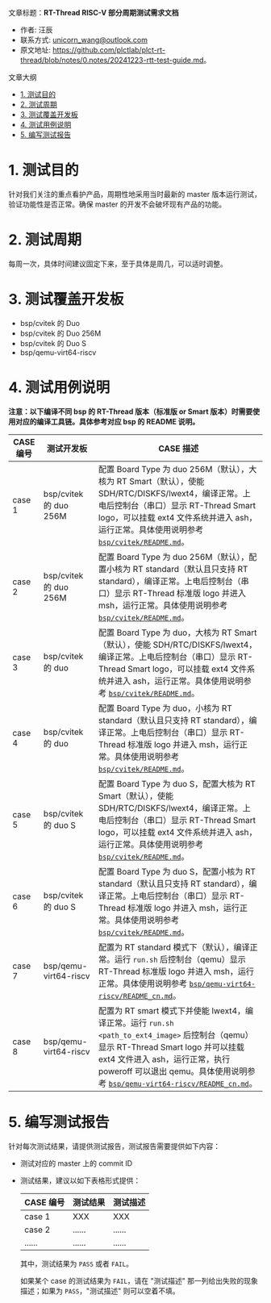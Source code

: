 文章标题：**RT-Thread RISC-V 部分周期测试需求文档**

- 作者: 汪辰
- 联系方式: <unicorn_wang@outlook.com>
- 原文地址: <https://github.com/plctlab/plct-rt-thread/blob/notes/0.notes/20241223-rtt-test-guide.md>。

文章大纲

<!-- TOC -->

- [1. 测试目的](#1-测试目的)
- [2. 测试周期](#2-测试周期)
- [3. 测试覆盖开发板](#3-测试覆盖开发板)
- [4. 测试用例说明](#4-测试用例说明)
- [5. 编写测试报告](#5-编写测试报告)

<!-- /TOC -->

# 1. 测试目的

针对我们关注的重点看护产品，周期性地采用当时最新的 master 版本运行测试，验证功能性是否正常。确保 master 的开发不会破坏现有产品的功能。

# 2. 测试周期

每周一次，具体时间建议固定下来，至于具体是周几，可以适时调整。

# 3. 测试覆盖开发板

- bsp/cvitek 的 Duo
- bsp/cvitek 的 Duo 256M
- bsp/cvitek 的 Duo S
- bsp/qemu-virt64-riscv

# 4. 测试用例说明

**注意：以下编译不同 bsp 的 RT-Thread 版本（标准版 or Smart 版本）时需要使用对应的编译工具链。具体参考对应 bsp 的 README 说明。**

| CASE 编号 | 测试开发板            | CASE 描述 |
|-----------|-----------------------|-----------|
|case 1     |bsp/cvitek 的 duo 256M |配置 Board Type 为 duo 256M（默认），大核为 RT Smart（默认），使能 SDH/RTC/DISKFS/lwext4，编译正常。上电后控制台（串口）显示 RT-Thread Smart logo，可以挂载 ext4 文件系统并进入 ash，运行正常。具体使用说明参考 [`bsp/cvitek/README.md`][1]。|
|case 2     |bsp/cvitek 的 duo 256M |配置 Board Type 为 duo 256M（默认），配置小核为 RT standard（默认且只支持 RT standard），编译正常。上电后控制台（串口）显示 RT-Thread 标准版 logo 并进入 msh，运行正常。具体使用说明参考 [`bsp/cvitek/README.md`][1]。|
|case 3     |bsp/cvitek 的 duo      |配置 Board Type 为 duo，大核为 RT Smart（默认），使能 SDH/RTC/DISKFS/lwext4，编译正常。上电后控制台（串口）显示 RT-Thread Smart logo，可以挂载 ext4 文件系统并进入 ash，运行正常。具体使用说明参考 [`bsp/cvitek/README.md`][1]。|
|case 4     |bsp/cvitek 的 duo      |配置 Board Type 为 duo，小核为 RT standard（默认且只支持 RT standard），编译正常。上电后控制台（串口）显示 RT-Thread 标准版 logo 并进入 msh，运行正常。具体使用说明参考 [`bsp/cvitek/README.md`][1]。|
|case 5     |bsp/cvitek 的 duo S    |配置 Board Type 为 duo S，配置大核为 RT Smart（默认），使能 SDH/RTC/DISKFS/lwext4，编译正常。上电后控制台（串口）显示 RT-Thread Smart logo，可以挂载 ext4 文件系统并进入 ash，运行正常。具体使用说明参考 [`bsp/cvitek/README.md`][1]。|
|case 6     |bsp/cvitek 的 duo S    |配置 Board Type 为 duo S，配置小核为 RT standard（默认且只支持 RT standard），编译正常。上电后控制台（串口）显示 RT-Thread 标准版 logo 并进入 msh，运行正常。具体使用说明参考 [`bsp/cvitek/README.md`][1]。|
|case 7     |bsp/qemu-virt64-riscv  |配置为 RT standard 模式下（默认），编译正常。运行 `run.sh` 后控制台（qemu）显示 RT-Thread 标准版 logo 并进入 msh，运行正常。具体使用说明参考 [`bsp/qemu-virt64-riscv/README_cn.md`][2]。|
|case 8     |bsp/qemu-virt64-riscv  |配置为 RT smart 模式下并使能 lwext4，编译正常。运行 `run.sh <path_to_ext4_image>` 后控制台（qemu）显示 RT-Thread Smart logo 并可以挂载 ext4 文件进入 ash，运行正常，执行 poweroff 可以退出 qemu。具体使用说明参考 [`bsp/qemu-virt64-riscv/README_cn.md`][2]。|

# 5. 编写测试报告

针对每次测试结果，请提供测试报告，测试报告需要提供如下内容：

- 测试对应的 master 上的 commit ID

- 测试结果，建议以如下表格形式提供：

  | CASE 编号 | 测试结果 | 测试描述 |
  |-----------|----------|----------|
  | case 1    | XXX      | XXX      |
  | case 2    | ......   | ......   |
  | ......    | ......   | ......   |

  其中，测试结果为 `PASS` 或者 `FAIL`。

  如果某个 case 的测试结果为 `FAIL`，请在 "测试描述" 那一列给出失败的现象描述；如果为 `PASS`，"测试描述" 则可以空着不填。

[1]:https://github.com/RT-Thread/rt-thread/blob/master/bsp/cvitek/README.md
[2]:https://github.com/RT-Thread/rt-thread/blob/master/bsp/qemu-virt64-riscv/README_cn.md